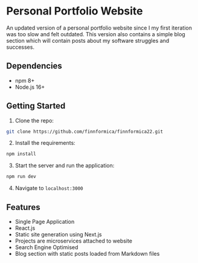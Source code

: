 # Personal Portfolio Website

An updated version of a personal portfolio website since I my first iteration was too slow and felt outdated. This version also contains a simple blog section which will contain posts about my software struggles and successes.

## Dependencies

- npm 8+
- Node.js 16+

## Getting Started

1. Clone the repo:

```bash
git clone https://github.com/finnformica/finnformica22.git
```

2. Install the requirements:

```bash
npm install
```

3. Start the server and run the application:

```bash
npm run dev
```

4. Navigate to `localhost:3000`

## Features

- Single Page Application
- React.js
- Static site generation using Next.js
- Projects are microservices attached to website
- Search Engine Optimised
- Blog section with static posts loaded from Markdown files

